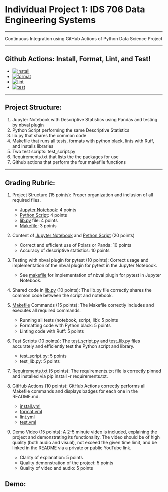 # Individual Project 1: IDS 706 Data Engineering Systems
---
Continuous Integration using GitHub Actions of Python Data Science Project

---
## Github Actions: Install, Format, Lint, and Test!
* [![install](https://github.com/LGrella/LGrella-IndividualProject1/actions/workflows/install.yml/badge.svg)](https://github.com/LGrella/LGrella-IndividualProject1/actions/workflows/install.yml)
* [![format](https://github.com/LGrella/LGrella-IndividualProject1/actions/workflows/format.yml/badge.svg)](https://github.com/LGrella/LGrella-IndividualProject1/actions/workflows/format.yml)
* [![lint](https://github.com/LGrella/LGrella-IndividualProject1/actions/workflows/lint.yml/badge.svg)](https://github.com/LGrella/LGrella-IndividualProject1/actions/workflows/lint.yml)
* [![test](https://github.com/LGrella/LGrella-IndividualProject1/actions/workflows/test.yml/badge.svg)](https://github.com/LGrella/LGrella-IndividualProject1/actions/workflows/test.yml)
---

## Project Structure:

1. Jupyter Notebook with Descriptive Statistics using Pandas and testing by nbval plugin
2. Python Script performing the same Descriptive Statistics
3. lib.py that shares the common code
4. Makefile that runs all tests, formats with python black, lints with Ruff, and installs libraries
5. Two test scripts: test_script.py
6. Requirements.txt that lists the the packages for use
7. Github actions that perform the four makefile functions

---

## Grading Rubric:
1. Project Structure (15 points): Proper organization and inclusion of all required files.
    * [Jupyter Notebook](Descriptive_Statistics.ipynb): 4 points
    * [Python Script](main.py): 4 points
    * [lib.py](lib.py) file: 4 points
    * [Makefile](makefile): 3 points

2. Content of [Jupyter Notebook](Descriptive_Statistics.ipynb) and [Python Script](main.py) (20 points)
    * Correct and efficient use of Polars or Panda: 10 points
    * Accuracy of descriptive statistics: 10 points

3. Testing with nbval plugin for pytest (10 points): Correct usage and implementation of the nbval plugin for pytest in the Jupyter Notebook.
    * See [makefile](makefile) for implementation of nbval plugin for pytest in Jupyter Notebook.

4. Shared code in [lib.py](lib.py) (10 points): The lib.py file correctly shares the common code between the script and notebook.

5. [Makefile](makefile) Commands (15 points): The Makefile correctly includes and executes all required commands.
    * Running all tests (notebook, script, lib): 5 points
    * Formatting code with Python black: 5 points
    * Linting code with Ruff: 5 points

6. Test Scripts (10 points): The [test_script.py](test_script.py) and [test_lib.py](test_lib.py) files accurately and efficiently test the Python script and library.
    * test_script.py: 5 points
    * test_lib.py: 5 points

7. [Requirements.txt](requirements.txt) (5 points): The requirements.txt file is correctly pinned and installed via pip install -r requirements.txt.

8. GitHub Actions (10 points): GitHub Actions correctly performs all Makefile commands and displays badges for each one in the README.md.
   * [install.yml](.github/workflows/install.yml)
   * [format.yml](formal.yml)
   * [lint.yml](lint.yml)
   * [test.yml](test.yml)

9. Demo Video (15 points): A 2-5 minute video is included, explaining the project and demonstrating its functionality. The video should be of high quality (both audio and visual), not exceed the given time limit, and be linked in the README via a private or public YouTube link.
    * Clarity of explanation: 5 points
    * Quality demonstration of the project: 5 points
    * Quality of video and audio: 5 points
      
## Demo:
